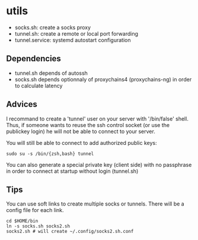 # utils
- socks.sh: create a socks proxy
- tunnel.sh: create a remote or local port forwarding
- tunnel.service: systemd autostart configuration

## Dependencies
- tunnel.sh depends of autossh
- socks.sh depends optionnaly of proxychains4 (proxychains-ng) in order to calculate latency

## Advices
I recommand to create a 'tunnel' user on your server with '/bin/false' shell.
Thus, if someone wants to reuse the ssh control socket (or use the publickey login) he will not be able to connect to your server.

You will still be able to connect to add authorized public keys:
```shell
sudo su -s /bin/{zsh,bash} tunnel
```

You can also generate a special private key (client side) with no passphrase in order to connect at startup without login (tunnel.sh)

## Tips
You can use soft links to create multiple socks or tunnels. There will be a config file for each link.

```shell
cd $HOME/bin
ln -s socks.sh socks2.sh
socks2.sh # will create ~/.config/socks2.sh.conf
```

